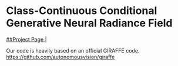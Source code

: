 # Class-Continuous Conditional Generative Neural Radiance Field
<A href = "https://tom919654.github.io/C3G_NeRF/"> ##Project Page </A> | 




Our code is heavily based on an official GIRAFFE code.
https://github.com/autonomousvision/giraffe
